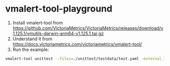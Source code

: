 # vmalert-tool-playground

1. Install vmalert-tool from https://github.com/VictoriaMetrics/VictoriaMetrics/releases/download/v1.125.1/vmutils-darwin-arm64-v1.125.1.tar.gz
2. Understand it from https://docs.victoriametrics.com/victoriametrics/vmalert-tool/
3. Run the example:

```sh
vmalert-tool unittest --files=./unittest/testdata/test.yaml -external.label=cluster=prod
```
